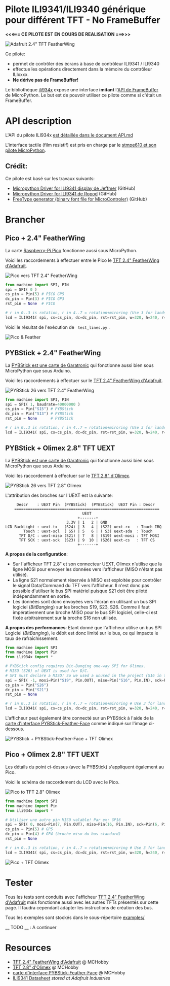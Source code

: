 # Pilote ILI9341/ILI9340 générique pour différent TFT - No FrameBuffer

__<<<=== CE PILOTE EST EN COURS DE REALISATION ===>>>__

![Adafruit 2.4" TFT FeatherWing](docs/_static/tft-wing-00.jpg)

Ce pilote:
* permet de contrôler des écrans à base de contrôleur ILI9341 / ILI9340
* effectue les opérations directement dans la mémoire du contrôleur ILIxxxx.
* __Ne dérive pas de FrameBuffer!__

Le bibliothèque [ili934x](lib/ili934x.py) expose une interface __imitant__ l'[API de FrameBuffer](http://docs.micropython.org/en/latest/library/framebuf.html?highlight=framebufer) de MicroPython. Le but est de pouvoir utiliser ce pilote comme si c'était un FrameBuffer.

# API description

L'API du pilote ILI934x [est détaillée dans le document API.md](api.md)

L'interface tactile (film resistif) est pris en charge par le [stmpe610 et son pilote MicroPython](https://github.com/mchobby/esp8266-upy/tree/master/stmpe610).

## Crédit:
Ce pilote est basé sur les travaux suivants:
* [Micropython Driver for ILI9341 display de Jeffmer](https://github.com/jeffmer/micropython-ili9341) (GitHub)
* [Micropython Driver for ILI9341 de Ropod](https://github.com/mchobby/pyboard_drive/tree/master/ILI9341) (GitHub)
* [FreeType generator (binary font file for MicroControler)](https://github.com/mchobby/freetype-generator) (GitHub)

# Brancher

## Pico + 2.4" FeatherWing

La carte [Raspberry-Pi Pico](https://shop.mchobby.be/fr/pico-raspberry-pi/2025-pico-rp2040-microcontroleur-2-coeurs-raspberry-pi-3232100020252.html) fonctionne aussi sous MicroPython.

Voici les raccordements à effectuer entre le Pico le [TFT 2.4" FeatherWing d'Adafruit](https://shop.mchobby.be/fr/feather-adafruit/1050-tft-featherwing-24-touch-320x240-3232100010505-adafruit.html).

![Pico vers TFT 2.4" FeatherWing](docs/_static/pico-to-tft-2.4-featherwing.jpg)

``` python
from machine import SPI, PIN
spi = SPI( 0 )
cs_pin = Pin(5) # PICO GP5
dc_pin = Pin(3) # PICO GP3
rst_pin = None  # PICO

# r in 0..3 is rotation, r in 4..7 = rotation+miroring (Use 3 for landscape mode)
lcd = ILI9341( spi, cs=cs_pin, dc=dc_pin, rst=rst_pin, w=320, h=240, r=0)
```
Voici le résultat de l'exécution de ` test_lines.py` .

![Pico & Feather](docs/_static/pico-tft-featherwing.jpg)

## PYBStick + 2.4" FeatherWing

La [PYBStick est une carte de Garatronic](https://shop.mchobby.be/fr/micropython/1844-pybstick-standard-26-micropython-et-arduino-3232100018440-garatronic.html) qui fonctionne aussi bien sous MicroPython que sous Arduino.

Voici les raccordements à effectuer sur le [TFT 2.4" FeatherWing d'Adafruit](https://shop.mchobby.be/fr/feather-adafruit/1050-tft-featherwing-24-touch-320x240-3232100010505-adafruit.html).

![PYBStick 26 vers TFT 2.4" FeatherWing](docs/_static/pybstick-to-tft-2.4-featherwing.jpg)


``` python
from machine import SPI, PIN
spi = SPI( 1, baudrate=40000000 )
cs_pin = Pin("S15") # PYBStick
dc_pin = Pin("S13") # PYBStick
rst_pin = None      # PYBStick

# r in 0..3 is rotation, r in 4..7 = rotation+miroring (Use 3 for landscape mode)
lcd = ILI9341( spi, cs=cs_pin, dc=dc_pin, rst=rst_pin, w=320, h=240, r=0)
```

## PYBStick + Olimex 2.8" TFT UEXT

La [PYBStick est une carte de Garatronic](https://shop.mchobby.be/fr/micropython/1844-pybstick-standard-26-micropython-et-arduino-3232100018440-garatronic.html) qui fonctionne aussi bien sous MicroPython que sous Arduino.

Voici les raccordement à effectuer sur le [TFT 2.8" d'Olimex](https://shop.mchobby.be/fr/afficheur-lcd-tft-oled/1866-afficheur-28-tactile-couleur-320x240px-uext-3232100018662-olimex.html).

![PYBStick 26 vers TFT 2.8" Olimex](docs/_static/pybstick-to-tft-2.8-olimex.jpg)

L'attribution des broches sur l'UEXT est la suivante:

```
     Descr    : UEXT Pin  (PYBStick)  (PYBStick)  UEXT Pin : Descr
    ================================================================
                                  UEXT
                                +-------+
                           3.3V | 1   2 | GND
LCD BackLight : uext-tx   (S24) | 3   4 | (S22) uext-rx   : Touch IRQ
        Touch : uext-scl  ( S5) | 5   6 | ( S3) uext-sda  : Touch
      TFT D/C : uext-miso (S21) | 7   8 | (S19) uext-mosi : TFT MOSI
      TFT SCK : uext-sck  (S23) | 9  10 | (S26) uext-cs   : TFT CS
                                +-------+
```

__A propos de la configuration__:

* Sur l'afficheur TFT 2.8" et son connecteur UEXT, Olimex n'utilise que la ligne  MOSI pour envoyer les données vers l'afficheur (MISO n'étant pas utilisé).
* La ligne S21 normalement réservée à MISO est exploitée pour contrôler le signal Data/Command du TFT vers l'afficheur. Il n'est donc pas possible d'utiliser le bus SPI matériel puisque S21 doit être piloté indépendamment en sortie.
* Les données sont donc envoyées vers l'écran en utilisant un bus SPI logiciel (_BitBanging_) sur les broches S19, S23, S26. Comme il faut impérativement une broche MISO pour le bus SPI logiciel, celle-ci est fixée arbitrairement sur la broche S16 non utilisée.

__A propos des performances__:
Etant donné que l'afficheur utilise un bus SPI Logiciel (_BitBanging_), le débit est donc limité sur le bus, ce qui impacte le taux de rafraîchissement.

``` python
from machine import SPI
from machine import Pin
from ili934x import *

# PYBStick config requires Bit-Banging one-way SPI for Olimex.
# MISO (S26) of UEXT is used for D/C.
# SPI must declare a MISO! So we used a unused in the project (S16 in this case) as fake pin
spi = SPI( -1, mosi=Pin("S19", Pin.OUT), miso=Pin("S16", Pin.IN), sck=Pin("S23", Pin.OUT) )
cs_pin = Pin("S26")
dc_pin = Pin("S21")
rst_pin = None

# r in 0..3 is rotation, r in 4..7 = rotation+miroring # Use 3 for landscape mode
lcd = ILI9341( spi, cs=cs_pin, dc=dc_pin, rst=rst_pin, w=320, h=240, r=0)
```
L'afficheur peut également être connecté sur un PYBStick à l'aide de la [carte d'interface PYBStick-Feather-Face](https://shop.mchobby.be/product.php?id_product=1996) comme indiqué sur l'image ci-dessous.

![PYBStick + PYBStick-Feather-Face + TFT Olimex](docs/_static/pybstick-feather-face-tft-olimex.jpg)

## Pico + Olimex 2.8" TFT UEXT

Les détails du point ci-dessus (avec la PYBStick) s'appliquent également au Pico.

Voici le schéma de raccordement du LCD avec le Pico.

![PIco to TFT 2.8" Olimex](docs/_static/pico-to-tft-2.8-olimex.jpg)

``` python
from machine import SPI
from machine import Pin
from ili934x import *

# Utiliser une autre pin MISO valable! Par ex: GP16
spi = SPI( 0, mosi=Pin(7, Pin.OUT), miso=Pin(16, Pin.IN), sck=Pin(6, Pin.OUT) )
cs_pin = Pin(5) # GP5
dc_pin = Pin(4) # GP4 (broche miso du bus standard)
rst_pin = None

# r in 0..3 is rotation, r in 4..7 = rotation+miroring # Use 3 for landscape mode
lcd = ILI9341( spi, cs=cs_pin, dc=dc_pin, rst=rst_pin, w=320, h=240, r=0)
```

![Pico + TFT Olimex](docs/_static/pico-tft-olimex.jpg)

# Tester

Tous les tests sont conduits avec l'afficheur [TFT 2.4" FeatherWing d'Adafruit](https://shop.mchobby.be/fr/feather-adafruit/1050-tft-featherwing-24-touch-320x240-3232100010505-adafruit.html) mais fonctionne aussi avec les autres TFTs présentés sur cette page. Il faudra cependant adapter les instructions de création des bus.

Tous les exemples sont stockés dans le sous-répertoire [examples/](examples)

__ TODO __ : A continuer

# Resources
* [TFT 2.4" FeatherWing d'Adafruit](https://shop.mchobby.be/product.php?id_product=1050) @ MCHobby
* [TFT 2.8" d'Olimex](https://shop.mchobby.be/product.php?id_product=1866) @ MCHobby
* [carte d'interface PYBStick-Feather-Face](https://shop.mchobby.be/product.php?id_product=1996) @ MCHobby
* [ILI9341 Datasheet](https://cdn-shop.adafruit.com/datasheets/ILI9341.pdf) _stored at Adafruit Industries_

